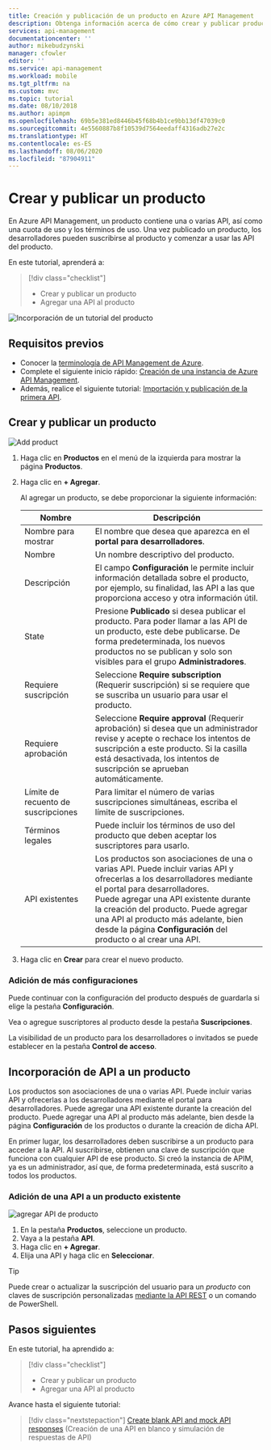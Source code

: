 ```yaml
---
title: Creación y publicación de un producto en Azure API Management
description: Obtenga información acerca de cómo crear y publicar productos en Azure API Management. Una vez que se publica un producto, los desarrolladores pueden empezar a usar sus API.
services: api-management
documentationcenter: ''
author: mikebudzynski
manager: cfowler
editor: ''
ms.service: api-management
ms.workload: mobile
ms.tgt_pltfrm: na
ms.custom: mvc
ms.topic: tutorial
ms.date: 08/10/2018
ms.author: apimpm
ms.openlocfilehash: 69b5e381ed8446b45f68b4b1ce9bb13df47039c0
ms.sourcegitcommit: 4e5560887b8f10539d7564eedaff4316adb27e2c
ms.translationtype: HT
ms.contentlocale: es-ES
ms.lasthandoff: 08/06/2020
ms.locfileid: "87904911"
---
```

# <a name="create-and-publish-a-product"></a>Crear y publicar un producto  

En Azure API Management, un producto contiene una o varias API, así como una cuota de uso y los términos de uso. Una vez publicado un producto, los desarrolladores pueden suscribirse al producto y comenzar a usar las API del producto.  

En este tutorial, aprenderá a:

> [!div class="checklist"]
> * Crear y publicar un producto
> * Agregar una API al producto

![Incorporación de un tutorial del producto](media/api-management-howto-add-products/added-product.png)

## <a name="prerequisites"></a>Requisitos previos

+ Conocer la [terminología de API Management de Azure](api-management-terminology.md).
+ Complete el siguiente inicio rápido: [Creación de una instancia de Azure API Management](get-started-create-service-instance.md).
+ Además, realice el siguiente tutorial: [Importación y publicación de la primera API](import-and-publish.md).

## <a name="create-and-publish-a-product"></a>Crear y publicar un producto

![Add product](media/api-management-howto-add-products/02-create-publish-product-01.png)

1. Haga clic en **Productos** en el menú de la izquierda para mostrar la página **Productos**.
2. Haga clic en **+ Agregar**.

    Al agregar un producto, se debe proporcionar la siguiente información: 

    | Nombre                     | Descripción                                                                                                                                                                                                                                                                                                             |
    |--------------------------|-------------------------------------------------------------------------------------------------------------------------------------------------------------------------------------------------------------------------------------------------------------------------------------------------------------------------|
    | Nombre para mostrar             | El nombre que desea que aparezca en el **portal para desarrolladores**.                                                                                                                                                                                                                                                        |
    | Nombre                     | Un nombre descriptivo del producto.                                                                                                                                                                                                                                                                                      |
    | Descripción              | El campo **Configuración** le permite incluir información detallada sobre el producto, por ejemplo, su finalidad, las API a las que proporciona acceso y otra información útil.                                                                                                                                               |
    | State                    | Presione **Publicado** si desea publicar el producto. Para poder llamar a las API de un producto, este debe publicarse. De forma predeterminada, los nuevos productos no se publican y solo son visibles para el grupo **Administradores**.                                                                                      |
    | Requiere suscripción    | Seleccione **Require subscription** (Requerir suscripción) si se requiere que se suscriba un usuario para usar el producto.                                                                                                                                                                                                                                   |
    | Requiere aprobación        | Seleccione **Require approval** (Requerir aprobación) si desea que un administrador revise y acepte o rechace los intentos de suscripción a este producto. Si la casilla está desactivada, los intentos de suscripción se aprueban automáticamente.                                                                                                                         |
    | Límite de recuento de suscripciones | Para limitar el número de varias suscripciones simultáneas, escriba el límite de suscripciones.                                                                                                                                                                                                                                |
    | Términos legales              | Puede incluir los términos de uso del producto que deben aceptar los suscriptores para usarlo.                                                                                                                                                                                                             |
    | API existentes                     | Los productos son asociaciones de una o varias API. Puede incluir varias API y ofrecerlas a los desarrolladores mediante el portal para desarrolladores. <br/> Puede agregar una API existente durante la creación del producto. Puede agregar una API al producto más adelante, bien desde la página **Configuración** del producto o al crear una API. |

3. Haga clic en **Crear** para crear el nuevo producto.

### <a name="add-more-configurations"></a>Adición de más configuraciones

Puede continuar con la configuración del producto después de guardarla si elige la pestaña **Configuración**. 

Vea o agregue suscriptores al producto desde la pestaña **Suscripciones**.

La visibilidad de un producto para los desarrolladores o invitados se puede establecer en la pestaña **Control de acceso**.

## <a name="add-apis-to-a-product"></a><a name="add-apis"> </a>Incorporación de API a un producto

Los productos son asociaciones de una o varias API. Puede incluir varias API y ofrecerlas a los desarrolladores mediante el portal para desarrolladores. Puede agregar una API existente durante la creación del producto. Puede agregar una API al producto más adelante, bien desde la página **Configuración** de los productos o durante la creación de dicha API.

En primer lugar, los desarrolladores deben suscribirse a un producto para acceder a la API. Al suscribirse, obtienen una clave de suscripción que funciona con cualquier API de ese producto. Si creó la instancia de APIM, ya es un administrador, así que, de forma predeterminada, está suscrito a todos los productos.

### <a name="add-an-api-to-an-existing-product"></a>Adición de una API a un producto existente

![agregar API de producto](media/api-management-howto-add-products/02-create-publish-product-02.png)

1. En la pestaña **Productos**, seleccione un producto.
2. Vaya a la pestaña **API**.
3. Haga clic en **+ Agregar**.
4. Elija una API y haga clic en **Seleccionar**.

> [!TIP]
> Puede crear o actualizar la suscripción del usuario para un *producto* con claves de suscripción personalizadas [mediante la API REST](/rest/api/apimanagement/2019-12-01/subscription/createorupdate) o un comando de PowerShell.

## <a name="next-steps"></a>Pasos siguientes

En este tutorial, ha aprendido a:

> [!div class="checklist"]
> * Crear y publicar un producto
> * Agregar una API al producto

Avance hasta el siguiente tutorial:

> [!div class="nextstepaction"]
> [Create blank API and mock API responses](mock-api-responses.md) (Creación de una API en blanco y simulación de respuestas de API)

